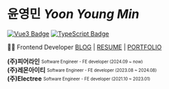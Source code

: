 # 윤영민 *Yoon Young Min*
[![Vue3 Badge](https://img.shields.io/badge/Vue3-4FC08D?style=flat-square&logo=Vue.js&logoColor=white)](https://vuejs.org/)
[![TypeScript Badge](https://img.shields.io/badge/Typescript-235A97?style=flat-square&logo=Typescript&logoColor=white)](https://www.typescriptlang.org/)

👩‍💻 Frontend Developer  [BLOG](https://young-min.netlify.app/) | [RESUME](https://www.figma.com/file/03Le7GFj5cEVf3UOxmQcRE/%EC%9C%A4%EC%98%81%EB%AF%BC-%EC%9D%B4%EB%A0%A5%EC%84%9C?type=design&node-id=0%3A1&mode=design&t=0t8WvqDlul2v9ILp-1) | [PORTFOLIO](https://yoonyoungmin.netlify.app)


**(주)피어라인** <sub><sup>Software Engineer - FE developer (2024.09 ~ now)</sup></sub>  
**(주)레몬아이티** <sub><sup>Software Engineer - FE developer (2023.08 ~ 2024.08)</sup></sub>  
**(주)Electree** <sub><sup>Software Engineer - FE developer (2021.10 ~ 2023.01)</sup></sub> 
